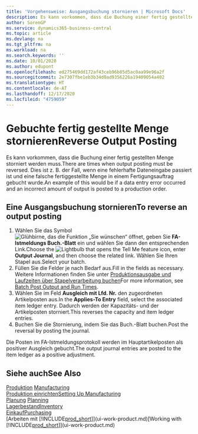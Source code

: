```yaml
---
title: 'Vorgehensweise: Ausgangsbuchung stornieren | Microsoft Docs'
description: Es kann vorkommen, dass die Buchung einer fertig gestellten Menge storniert werden muss. Dies ist z. B. der Fall, wenn eine fehlerhafte Dateneingabe passiert ist und eine falsche fertiggestellte Menge in einem Fertigungsauftrag gebucht wurde.
author: SorenGP
ms.service: dynamics365-business-central
ms.topic: article
ms.devlang: na
ms.tgt_pltfrm: na
ms.workload: na
ms.search.keywords: ''
ms.date: 10/01/2020
ms.author: edupont
ms.openlocfilehash: ed275469dd172af43ceb96b85d5ac0aa99e96a2f
ms.sourcegitcommit: 2e7307fbe1eb3b34d0ad9356226a19409054a402
ms.translationtype: HT
ms.contentlocale: de-AT
ms.lasthandoff: 12/17/2020
ms.locfileid: "4759059"
---
```

# <a name="reverse-output-posting"></a><span data-ttu-id="21db1-104">Gebuchte fertig gestellte Menge stornieren</span><span class="sxs-lookup"><span data-stu-id="21db1-104">Reverse Output Posting</span></span>
<span data-ttu-id="21db1-105">Es kann vorkommen, dass die Buchung einer fertig gestellten Menge storniert werden muss.</span><span class="sxs-lookup"><span data-stu-id="21db1-105">There are times when output posting must be reversed.</span></span> <span data-ttu-id="21db1-106">Dies ist z. B. der Fall, wenn eine fehlerhafte Dateneingabe passiert ist und eine falsche fertiggestellte Menge in einem Fertigungsauftrag gebucht wurde.</span><span class="sxs-lookup"><span data-stu-id="21db1-106">An example of this would be if a data entry error occurred and an incorrect amount of output is posted to a production order.</span></span>  

## <a name="to-reverse-an-output-posting"></a><span data-ttu-id="21db1-107">Eine Ausgangsbuchung stornieren</span><span class="sxs-lookup"><span data-stu-id="21db1-107">To reverse an output posting</span></span>  
1.  <span data-ttu-id="21db1-108">Wählen Sie das Symbol ![Glühbirne, das die Funktion „Sie wünschen“ öffnet](media/ui-search/search_small.png "Tell Me-Funktion"), geben Sie **FA-Istmeldungs Buch.-Blatt** ein und wählen Sie dann den entsprechenden Link.</span><span class="sxs-lookup"><span data-stu-id="21db1-108">Choose the ![Lightbulb that opens the Tell Me feature](media/ui-search/search_small.png "Tell me what you want to do") icon, enter **Output Journal**, and then choose the related link.</span></span> <span data-ttu-id="21db1-109">Wählen Sie Ihren Stapel aus.</span><span class="sxs-lookup"><span data-stu-id="21db1-109">Select your batch.</span></span>  
2. <span data-ttu-id="21db1-110">Füllen Sie die Felder je nach Bedarf aus.</span><span class="sxs-lookup"><span data-stu-id="21db1-110">Fill in the fields as necessary.</span></span> <span data-ttu-id="21db1-111">Weitere Informationen finden Sie unter [Produktionsausgabe und Laufzeiten über Stapelverarbeitung buchen](production-how-to-post-output-quantity.md)</span><span class="sxs-lookup"><span data-stu-id="21db1-111">For more information, see [Batch Post Output and Run Times](production-how-to-post-output-quantity.md).</span></span>
3.  <span data-ttu-id="21db1-112">Wählen Sie im Feld **Ausgleich mit Lfd. Nr.** den zugeordneten Artikelposten aus.</span><span class="sxs-lookup"><span data-stu-id="21db1-112">In the **Applies-To Entry** field, select the associated item ledger entry.</span></span> <span data-ttu-id="21db1-113">Dadurch werden der Kapazitäts- und der Artikelposten storniert.</span><span class="sxs-lookup"><span data-stu-id="21db1-113">This reverses the capacity and item ledger entries.</span></span>  
4. <span data-ttu-id="21db1-114">Buchen Sie die Stornierung, indem Sie das Buch.-Blatt buchen.</span><span class="sxs-lookup"><span data-stu-id="21db1-114">Post the reversal by posting the journal.</span></span>  

<span data-ttu-id="21db1-115">Die Posten im FA-Istmeldungsprotokoll werden im Hauptartikelposten als positiver Ausgleich gebucht.</span><span class="sxs-lookup"><span data-stu-id="21db1-115">The output journal entries are posted to the item ledger as a positive adjustment.</span></span>  

## <a name="see-also"></a><span data-ttu-id="21db1-116">Siehe auch</span><span class="sxs-lookup"><span data-stu-id="21db1-116">See Also</span></span>  
 <span data-ttu-id="21db1-117">[Produktion](production-manage-manufacturing.md)  </span><span class="sxs-lookup"><span data-stu-id="21db1-117">[Manufacturing](production-manage-manufacturing.md)  </span></span>  
 [<span data-ttu-id="21db1-118">Produktion einrichten</span><span class="sxs-lookup"><span data-stu-id="21db1-118">Setting Up Manufacturing</span></span>](production-configure-production-processes.md)  
 <span data-ttu-id="21db1-119">[Planung](production-planning.md)    </span><span class="sxs-lookup"><span data-stu-id="21db1-119">[Planning](production-planning.md)    </span></span>  
 [<span data-ttu-id="21db1-120">Lagerbestand</span><span class="sxs-lookup"><span data-stu-id="21db1-120">Inventory</span></span>](inventory-manage-inventory.md)  
 [<span data-ttu-id="21db1-121">Einkauf</span><span class="sxs-lookup"><span data-stu-id="21db1-121">Purchasing</span></span>](purchasing-manage-purchasing.md)  
 <span data-ttu-id="21db1-122">[Arbeiten mit [!INCLUDE[prod_short](includes/prod_short.md)]](ui-work-product.md)</span><span class="sxs-lookup"><span data-stu-id="21db1-122">[Working with [!INCLUDE[prod_short](includes/prod_short.md)]](ui-work-product.md)</span></span>  
